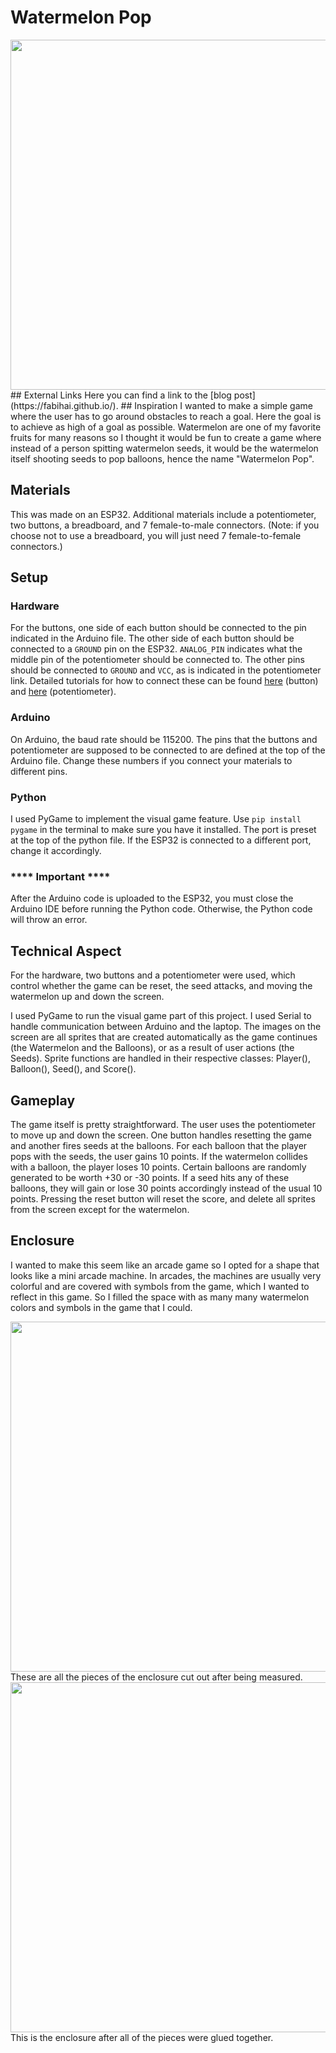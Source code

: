 # Watermelon Pop
<img src="/pictures/finalenclosure" width=560px>
## External Links
Here you can find a link to the [blog post](https://fabihai.github.io/).
## Inspiration
I wanted to make a simple game where the user has to go around obstacles to reach a goal. Here the goal is to achieve as high of a goal as possible. Watermelon are one of my favorite fruits for many reasons so I thought it would be fun to create a game where instead of a person spitting watermelon seeds, it would be the watermelon itself shooting seeds to pop balloons, hence the name "Watermelon Pop".

## Materials
This was made on an ESP32. Additional materials include a potentiometer, two buttons, a breadboard, and 7 female-to-male connectors. (Note: if you choose not to use a breadboard, you will just need 7 female-to-female connectors.)

## Setup
### Hardware
For the buttons, one side of each button should be connected to the pin indicated in the Arduino file. The other side of each button should be connected to a `GROUND` pin on the ESP32. `ANALOG_PIN` indicates what the middle pin of the potentiometer should be connected to. The other pins should be connected to `GROUND` and `VCC`, as is indicated in the potentiometer link. Detailed tutorials for how to connect these can be found <a href="https://esp32io.com/tutorials/esp32-button">here</a> (button) and <a href="https://esp32io.com/tutorials/esp32-potentiometer">here</a> (potentiometer).

### Arduino
On Arduino, the baud rate should be 115200. The pins that the buttons and potentiometer are supposed to be connected to are defined at the top of the Arduino file. Change these numbers if you connect your materials to different pins.
### Python
I used PyGame to implement the visual game feature. Use `pip install pygame` in the terminal to make sure you have it installed. The port is preset at the top of the python file. If the ESP32 is connected to a different port, change it accordingly.

### **** Important ****
After the Arduino code is uploaded to the ESP32, you must close the Arduino IDE before running the Python code. Otherwise, the Python code will throw an error.

## Technical Aspect

For the hardware, two buttons and a potentiometer were used, which control whether the game can be reset, the seed attacks, and moving the watermelon up and down the screen.

I used PyGame to run the visual game part of this project. I used Serial to handle communication between Arduino and the laptop. The images on the screen are all sprites that are created automatically as the game continues (the Watermelon and the Balloons), or as a result of user actions (the Seeds). Sprite functions are handled in their respective classes: Player(), Balloon(), Seed(), and Score().

## Gameplay
The game itself is pretty straightforward. The user uses the potentiometer to move up and down the screen. One button handles resetting the game and another fires seeds at the balloons. For each balloon that the player pops with the seeds, the user gains 10 points. If the watermelon collides with a balloon, the player loses 10 points. Certain balloons are randomly generated to be worth +30 or -30 points. If a seed hits any of these balloons, they will gain or lose 30 points accordingly instead of the usual 10 points. Pressing the reset button will reset the score, and delete all sprites from the screen except for the watermelon.

## Enclosure
I wanted to make this seem like an arcade game so I opted for a shape that looks like a mini arcade machine. In arcades, the machines are usually very colorful and are covered with symbols from the game, which I wanted to reflect in this game. So I filled the space with as many many watermelon colors and symbols in the game that I could.

<img src="/pictures/makingenclosure" width=560px>
These are all the pieces of the enclosure cut out after being measured.

<img src="/pictures/enclosureglued" width=560px>
This is the enclosure after all of the pieces were glued together.
